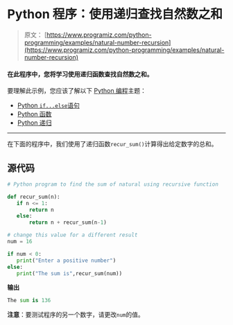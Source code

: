 # Python 程序：使用递归查找自然数之和

> 原文： [https://www.programiz.com/python-programming/examples/natural-number-recursion](https://www.programiz.com/python-programming/examples/natural-number-recursion)

#### 在此程序中，您将学习使用递归函数查找自然数之和。

要理解此示例，您应该了解以下 [Python 编程](/python-programming "Python tutorial")主题：

*   [Python `if...else`语句](/python-programming/if-elif-else)
*   [Python 函数](/python-programming/function)
*   [Python 递归](/python-programming/recursion)

* * *

在下面的程序中，我们使用了递归函数`recur_sum()`计算得出给定数字的总和。

## 源代码

```py
# Python program to find the sum of natural using recursive function

def recur_sum(n):
   if n <= 1:
       return n
   else:
       return n + recur_sum(n-1)

# change this value for a different result
num = 16

if num < 0:
   print("Enter a positive number")
else:
   print("The sum is",recur_sum(num)) 
```

**输出**

```py
The sum is 136

```

**注意**：要测试程序的另一个数字，请更改`num`的值。